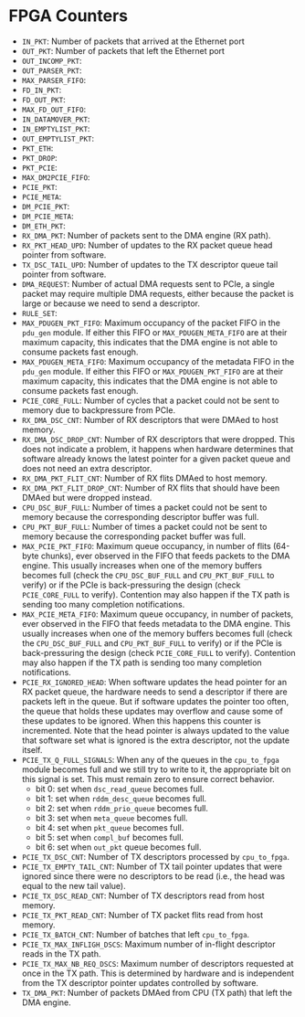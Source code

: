 # FPGA Counters

- `IN_PKT`: Number of packets that arrived at the Ethernet port
- `OUT_PKT`: Number of packets that left the Ethernet port
- `OUT_INCOMP_PKT`:
- `OUT_PARSER_PKT`:
- `MAX_PARSER_FIFO`:
- `FD_IN_PKT`:
- `FD_OUT_PKT`:
- `MAX_FD_OUT_FIFO`:
- `IN_DATAMOVER_PKT`:
- `IN_EMPTYLIST_PKT`:
- `OUT_EMPTYLIST_PKT`:
- `PKT_ETH`:
- `PKT_DROP`:
- `PKT_PCIE`:
- `MAX_DM2PCIE_FIFO`:
- `PCIE_PKT`:
- `PCIE_META`:
- `DM_PCIE_PKT`:
- `DM_PCIE_META`:
- `DM_ETH_PKT`:
- `RX_DMA_PKT`: Number of packets sent to the DMA engine (RX path).
- `RX_PKT_HEAD_UPD`: Number of updates to the RX packet queue head pointer from software.
- `TX_DSC_TAIL_UPD`: Number of updates to the TX descriptor queue tail pointer from software.
- `DMA_REQUEST`: Number of actual DMA requests  sent to PCIe, a single packet may require multiple DMA requests, either because the packet is large or because we need to send a descriptor.
- `RULE_SET`:
- `MAX_PDUGEN_PKT_FIFO`: Maximum occupancy of the packet FIFO in the `pdu_gen` module. If either this FIFO or `MAX_PDUGEN_META_FIFO` are at their maximum capacity, this indicates that the DMA engine is not able to consume packets fast enough.
- `MAX_PDUGEN_META_FIFO`: Maximum occupancy of the metadata FIFO in the `pdu_gen` module. If either this FIFO or `MAX_PDUGEN_PKT_FIFO` are at their maximum capacity, this indicates that the DMA engine is not able to consume packets fast enough.
- `PCIE_CORE_FULL`: Number of cycles that a packet could not be sent to memory due to backpressure from PCIe.
- `RX_DMA_DSC_CNT`: Number of RX descriptors that were DMAed to host memory.
- `RX_DMA_DSC_DROP_CNT`: Number of RX descriptors that were dropped. This does not indicate a problem, it happens when hardware determines that software already knows the latest pointer for a given packet queue and does not need an extra descriptor.
- `RX_DMA_PKT_FLIT_CNT`: Number of RX flits DMAed to host memory.
- `RX_DMA_PKT_FLIT_DROP_CNT`: Number of RX flits that should have been DMAed but were dropped instead.
- `CPU_DSC_BUF_FULL`: Number of times a packet could not be sent to memory because the corresponding descriptor buffer was full.
- `CPU_PKT_BUF_FULL`: Number of times a packet could not be sent to memory because the corresponding packet buffer was full.
- `MAX_PCIE_PKT_FIFO`: Maximum queue occupancy, in number of flits (64-byte chunks), ever observed in the FIFO that feeds packets to the DMA engine. This usually increases when one of the memory buffers becomes full (check the `CPU_DSC_BUF_FULL` and `CPU_PKT_BUF_FULL` to verify) or if the PCIe is back-pressuring the design (check `PCIE_CORE_FULL` to verify). Contention may also happen if the TX path is sending too many completion notifications.
- `MAX_PCIE_META_FIFO`: Maximum queue occupancy, in number of packets, ever observed in the FIFO that feeds metadata to the DMA engine. This usually increases when one of the memory buffers becomes full (check the `CPU_DSC_BUF_FULL` and `CPU_PKT_BUF_FULL` to verify) or if the PCIe is back-pressuring the design (check `PCIE_CORE_FULL` to verify).  Contention may also happen if the TX path is sending too many completion notifications.
- `PCIE_RX_IGNORED_HEAD`: When software updates the head pointer for an RX packet queue, the hardware needs to send a descriptor if there are packets left in the queue. But if software updates the pointer too often, the queue that holds these updates may overflow and cause some of these updates to be ignored. When this happens this counter is incremented. Note that the head pointer is always updated to the value that software set what is ignored is the extra descriptor, not the update itself.
- `PCIE_TX_Q_FULL_SIGNALS`: When any of the queues in the `cpu_to_fpga` module becomes full and we still try to write to it, the appropriate bit on this signal is set. This must remain zero to ensure correct behavior.
    - bit 0: set when `dsc_read_queue` becomes full.
    - bit 1: set when `rddm_desc_queue` becomes full.
    - bit 2: set when `rddm_prio_queue` becomes full.
    - bit 3: set when `meta_queue` becomes full.
    - bit 4: set when `pkt_queue` becomes full.
    - bit 5: set when `compl_buf` becomes full.
    - bit 6: set when `out_pkt` queue becomes full.
- `PCIE_TX_DSC_CNT`: Number of TX descriptors processed by `cpu_to_fpga`.
- `PCIE_TX_EMPTY_TAIL_CNT`: Number of TX tail pointer updates that were ignored since there were no descriptors to be read (i.e., the head was equal to the new tail value).
- `PCIE_TX_DSC_READ_CNT`: Number of TX descriptors read from host memory.
- `PCIE_TX_PKT_READ_CNT`: Number of TX packet flits read from host memory.
- `PCIE_TX_BATCH_CNT`: Number of batches that left `cpu_to_fpga`.
- `PCIE_TX_MAX_INFLIGH_DSCS`: Maximum number of in-flight descriptor reads in the TX path.
- `PCIE_TX_MAX_NB_REQ_DSCS`: Maximum number of descriptors requested at once in the TX path. This is determined by hardware and is independent from the TX descriptor pointer updates controlled by software.
- `TX_DMA_PKT`: Number of packets DMAed from CPU (TX path) that left the DMA engine.